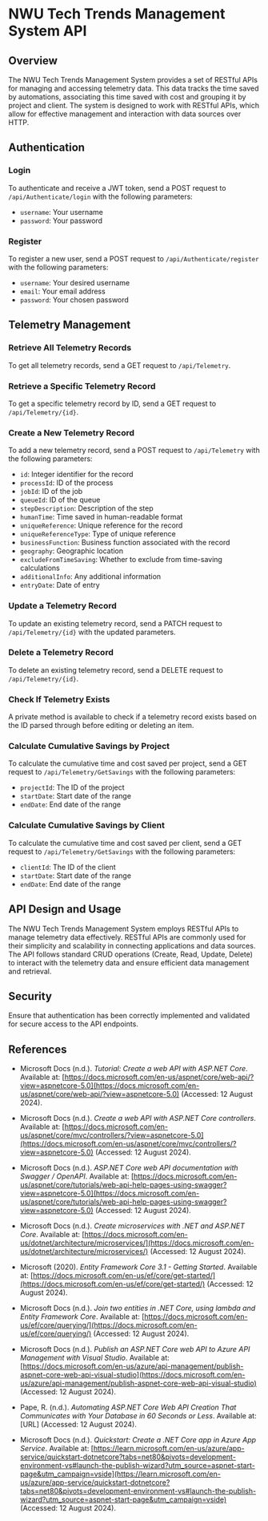 # NWU Tech Trends Management System API

## Overview

The NWU Tech Trends Management System provides a set of RESTful APIs for managing and accessing telemetry data. This data tracks the time saved by automations, associating this time saved with cost and grouping it by project and client. The system is designed to work with RESTful APIs, which allow for effective management and interaction with data sources over HTTP.

## Authentication

### Login

To authenticate and receive a JWT token, send a POST request to `/api/Authenticate/login` with the following parameters:

- `username`: Your username
- `password`: Your password

### Register

To register a new user, send a POST request to `/api/Authenticate/register` with the following parameters:

- `username`: Your desired username
- `email`: Your email address
- `password`: Your chosen password

## Telemetry Management

### Retrieve All Telemetry Records

To get all telemetry records, send a GET request to `/api/Telemetry`.

### Retrieve a Specific Telemetry Record

To get a specific telemetry record by ID, send a GET request to `/api/Telemetry/{id}`.

### Create a New Telemetry Record

To add a new telemetry record, send a POST request to `/api/Telemetry` with the following parameters:

- `id`: Integer identifier for the record
- `processId`: ID of the process
- `jobId`: ID of the job
- `queueId`: ID of the queue
- `stepDescription`: Description of the step
- `humanTime`: Time saved in human-readable format
- `uniqueReference`: Unique reference for the record
- `uniqueReferenceType`: Type of unique reference
- `businessFunction`: Business function associated with the record
- `geography`: Geographic location
- `excludeFromTimeSaving`: Whether to exclude from time-saving calculations
- `additionalInfo`: Any additional information
- `entryDate`: Date of entry

### Update a Telemetry Record

To update an existing telemetry record, send a PATCH request to `/api/Telemetry/{id}` with the updated parameters.

### Delete a Telemetry Record

To delete an existing telemetry record, send a DELETE request to `/api/Telemetry/{id}`.

### Check If Telemetry Exists

A private method is available to check if a telemetry record exists based on the ID parsed through before editing or deleting an item.

### Calculate Cumulative Savings by Project

To calculate the cumulative time and cost saved per project, send a GET request to `/api/Telemetry/GetSavings` with the following parameters:

- `projectId`: The ID of the project
- `startDate`: Start date of the range
- `endDate`: End date of the range

### Calculate Cumulative Savings by Client

To calculate the cumulative time and cost saved per client, send a GET request to `/api/Telemetry/GetSavings` with the following parameters:

- `clientId`: The ID of the client
- `startDate`: Start date of the range
- `endDate`: End date of the range

## API Design and Usage

The NWU Tech Trends Management System employs RESTful APIs to manage telemetry data effectively. RESTful APIs are commonly used for their simplicity and scalability in connecting applications and data sources. The API follows standard CRUD operations (Create, Read, Update, Delete) to interact with the telemetry data and ensure efficient data management and retrieval.

## Security

Ensure that authentication has been correctly implemented and validated for secure access to the API endpoints.


## References

- Microsoft Docs (n.d.). *Tutorial: Create a web API with ASP.NET Core*. Available at: [https://docs.microsoft.com/en-us/aspnet/core/web-api/?view=aspnetcore-5.0](https://docs.microsoft.com/en-us/aspnet/core/web-api/?view=aspnetcore-5.0) (Accessed: 12 August 2024).

- Microsoft Docs (n.d.). *Create a web API with ASP.NET Core controllers*. Available at: [https://docs.microsoft.com/en-us/aspnet/core/mvc/controllers/?view=aspnetcore-5.0](https://docs.microsoft.com/en-us/aspnet/core/mvc/controllers/?view=aspnetcore-5.0) (Accessed: 12 August 2024).

- Microsoft Docs (n.d.). *ASP.NET Core web API documentation with Swagger / OpenAPI*. Available at: [https://docs.microsoft.com/en-us/aspnet/core/tutorials/web-api-help-pages-using-swagger?view=aspnetcore-5.0](https://docs.microsoft.com/en-us/aspnet/core/tutorials/web-api-help-pages-using-swagger?view=aspnetcore-5.0) (Accessed: 12 August 2024).

- Microsoft Docs (n.d.). *Create microservices with .NET and ASP.NET Core*. Available at: [https://docs.microsoft.com/en-us/dotnet/architecture/microservices/](https://docs.microsoft.com/en-us/dotnet/architecture/microservices/) (Accessed: 12 August 2024).

- Microsoft (2020). *Entity Framework Core 3.1 - Getting Started*. Available at: [https://docs.microsoft.com/en-us/ef/core/get-started/](https://docs.microsoft.com/en-us/ef/core/get-started/) (Accessed: 12 August 2024).

- Microsoft Docs (n.d.). *Join two entities in .NET Core, using lambda and Entity Framework Core*. Available at: [https://docs.microsoft.com/en-us/ef/core/querying/](https://docs.microsoft.com/en-us/ef/core/querying/) (Accessed: 12 August 2024).

- Microsoft Docs (n.d.). *Publish an ASP.NET Core web API to Azure API Management with Visual Studio*. Available at: [https://docs.microsoft.com/en-us/azure/api-management/publish-aspnet-core-web-api-visual-studio](https://docs.microsoft.com/en-us/azure/api-management/publish-aspnet-core-web-api-visual-studio) (Accessed: 12 August 2024).

- Pape, R. (n.d.). *Automating ASP.NET Core Web API Creation That Communicates with Your Database in 60 Seconds or Less*. Available at: [URL] (Accessed: 12 August 2024).

- Microsoft Docs (n.d.). *Quickstart: Create a .NET Core app in Azure App Service*. Available at: [https://learn.microsoft.com/en-us/azure/app-service/quickstart-dotnetcore?tabs=net80&pivots=development-environment-vs#launch-the-publish-wizard?utm_source=aspnet-start-page&utm_campaign=vside](https://learn.microsoft.com/en-us/azure/app-service/quickstart-dotnetcore?tabs=net80&pivots=development-environment-vs#launch-the-publish-wizard?utm_source=aspnet-start-page&utm_campaign=vside) (Accessed: 12 August 2024).

